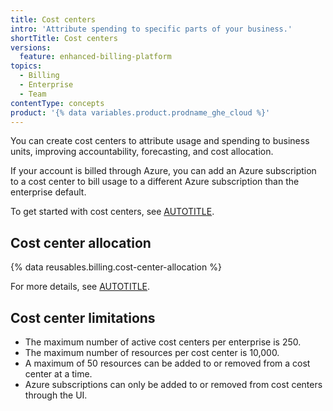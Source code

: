 ```yaml
---
title: Cost centers
intro: 'Attribute spending to specific parts of your business.'
shortTitle: Cost centers
versions:
  feature: enhanced-billing-platform
topics:
  - Billing
  - Enterprise
  - Team
contentType: concepts
product: '{% data variables.product.prodname_ghe_cloud %}'
---
```


You can create cost centers to attribute usage and spending to business units, improving accountability, forecasting, and cost allocation.

If your account is billed through Azure, you can add an Azure subscription to a cost center to bill usage to a different Azure subscription than the enterprise default.

To get started with cost centers, see [AUTOTITLE](/billing/tutorials/use-cost-centers).

## Cost center allocation

{% data reusables.billing.cost-center-allocation %}

For more details, see [AUTOTITLE](/billing/reference/cost-center-allocation).

## Cost center limitations

* The maximum number of active cost centers per enterprise is 250.
* The maximum number of resources per cost center is 10,000.
* A maximum of 50 resources can be added to or removed from a cost center at a time.
* Azure subscriptions can only be added to or removed from cost centers through the UI.
